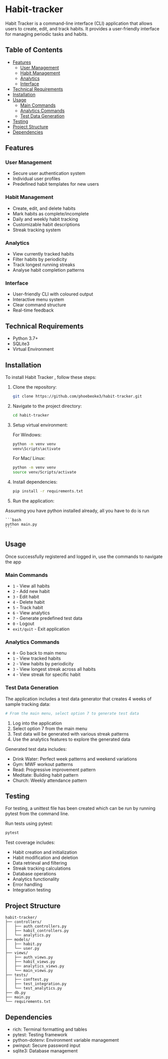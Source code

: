 # Habit-tracker 

Habit Tracker is a command-line interface (CLI) application that allows users to create, edit, and track habits. It provides a user-friendly interface for managing periodic tasks and habits.

## Table of Contents
- [Features](#features)
  - [User Management](#user-management)
  - [Habit Management](#habit-management)
  - [Analytics](#analytics)
  - [Interface](#interface)
- [Technical Requirements](#technical-requirements)
- [Installation](#installation)
- [Usage](#usage)
  - [Main Commands](#main-commands)
  - [Analytics Commands](#analytics-commands)
  - [Test Data Generation](#test-data-generation)
- [Testing](#testing)
- [Project Structure](#project-structure)
- [Dependencies](#dependencies)


## Features

### User Management
- Secure user authentication system
- Individual user profiles
- Predefined habit templates for new users

### Habit Management
- Create, edit, and delete habits
- Mark habits as complete/incomplete
- Daily and weekly habit tracking
- Customizable habit descriptions
- Streak tracking system

### Analytics
- View currently tracked habits
- Filter habits by periodicity
- Track longest running streaks
- Analyse habit completion patterns

### Interface
- User-friendly CLI with coloured output
- Interactive menu system
- Clear command structure
- Real-time feedback


## Technical Requirements

- Python 3.7+
- SQLite3
- Virtual Environment


## Installation

To install Habit Tracker , follow these steps:

1. Clone the repository: 

    ```bash
    git clone https://github.com/phoebeoke3/habit-tracker.git
    ```

2. Navigate to the project directory: 

    ```bash
    cd habit-tracker
    ```
3. Setup virtual environment: 

    For Windows:
    
    ```bash
    python -m venv venv
    venv\Scripts\activate
    
    ```

    For Mac/ Linux:

     ```bash
    python -m venv venv
    source venv/Scripts/activate
    ```

4. Install dependencies: 

    ```bash
    pip install -r requirements.txt
    ```

5. Run the application: 

Assuming you have python installed already, all you have to do is run

    ```bash
    python main.py
    ```

## Usage

Once successfully registered and logged in, use the commands to navigate the app

### Main Commands
- `1` - View all habits
- `2` - Add new habit
- `3` - Edit habit
- `4` - Delete habit
- `5` - Track habit
- `6` - View analytics
- `7` - Generate predefined test data
- `0` - Logout
- `exit/quit` - Exit application


### Analytics Commands
- `0` - Go back to main menu
- `1` - View tracked habits
- `2` - View habits by periodicity
- `3` - View longest streak across all habits
- `4` - View streak for specific habit

### Test Data Generation
The application includes a test data generator that creates 4 weeks of sample tracking data:

```bash
# From the main menu, select option 7 to generate test data
```

1. Log into the application
2. Select option 7 from the main menu
3. Test data will be generated with various streak patterns
4. Use the analytics features to explore the generated data

Generated test data includes:
- Drink Water: Perfect week patterns and weekend variations
- Gym: MWF workout patterns
- Read: Progressive improvement pattern
- Meditate: Building habit pattern
- Church: Weekly attendance pattern



## Testing

For testing, a unittest file has been created which can be run by running pytest from the command line.


Run tests using pytest:
```bash
pytest
```

Test coverage includes:
- Habit creation and initialization
- Habit modification and deletion
- Data retrieval and filtering
- Streak tracking calculations
- Database operations
- Analytics functionality
- Error handling
- Integration testing

## Project Structure
```
habit-tracker/
├── controllers/
│   ├── auth_controllers.py
│   ├── habit_controllers.py
│   └── analytics.py
├── models/
│   ├── habit.py
│   └── user.py
├── views/
│   ├── auth_views.py
│   ├── habit_views.py
│   ├── analytics_views.py
│   └── main_views.py
├── tests/
│   ├── conftest.py
│   ├── test_integration.py
│   └── test_analytics.py
├── db.py
├── main.py
└── requirements.txt
```

## Dependencies
- rich: Terminal formatting and tables
- pytest: Testing framework
- python-dotenv: Environment variable management
- pwinput: Secure password input
- sqlite3: Database management

